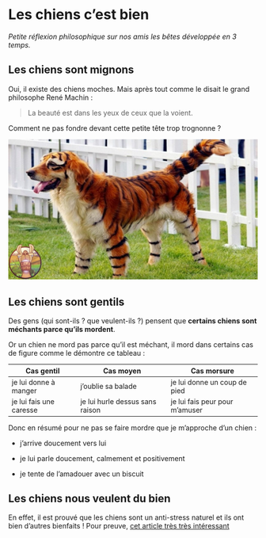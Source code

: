 # Les chiens c’est bien 

*Petite réflexion philosophique sur nos amis les bêtes développée en 3 temps.*

## Les chiens sont mignons

Oui, il existe des chiens moches. Mais après tout comme le disait le grand philosophe René Machin :

> La beauté est dans les yeux de ceux que la voient.

Comment ne pas fondre devant cette petite tête trop trognonne ?

![alt text](unchien.jpg)


## Les chiens sont gentils

Des gens (qui sont-ils ? que veulent-ils ?) pensent que **certains chiens sont méchants parce qu’ils mordent**.

Or un chien ne mord pas parce qu’il est méchant, il mord dans certains cas de figure comme le démontre ce tableau :

| Cas gentil        | Cas moyen           | Cas morsure  |
| ------------- | -------------| -----|
| je lui donne à manger      | j’oublie sa balade | je lui donne un coup de pied |
| je lui fais une caresse | je lui hurle dessus sans raison |  je lui fais peur pour m’amuser |

Donc en résumé pour ne pas se faire mordre que je m’approche d’un chien :

+ j’arrive doucement vers lui
* je lui parle doucement, calmement et positivement
+ je tente de l’amadouer avec un biscuit

## Les chiens nous veulent du bien

En effet, il est prouvé que les chiens sont un anti-stress naturel et ils ont bien d’autres bienfaits ! Pour preuve, [cet article très très intéressant](https://www.purina.fr/chiots/bienfaits-possession)